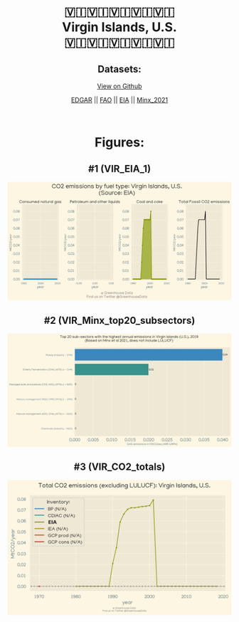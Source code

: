 
<center>
<h1 align="center">
🇻🇮🇻🇮🇻🇮🇻🇮🇻🇮
<br>
Virgin Islands, U.S.
<br>
🇻🇮🇻🇮🇻🇮🇻🇮🇻🇮
</h1>
<h2>Datasets:</h2>
<p><a href="https://github.com/dquintani/Greenhouse-Data/tree/master/country_data/VIR_Virgin Islands, U.S./data">View on Github</a>
<br></p><p><a href="data/VIR_EDGAR.csv">EDGAR</a> || <a href="data/VIR_FAO.csv">FAO</a> || <a href="data/VIR_EIA.csv">EIA</a> || <a href="data/VIR_Minx_2021.csv">Minx_2021</a></p><p><br></p>
<h1>Figures:</h1><h2>#1 (VIR_EIA_1)</h2>
<p><img alt="" src="figures/VIR_EIA_1.png" /></p><h2>#2 (VIR_Minx_top20_subsectors)</h2>
<p><img alt="" src="figures/VIR_Minx_top20_subsectors.png" /></p><h2>#3 (VIR_CO2_totals)</h2>
<p><img alt="" src="figures/VIR_CO2_totals.png" /></p>